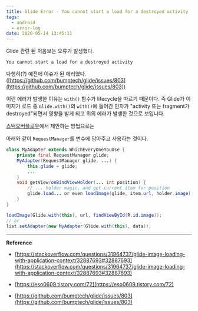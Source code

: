 ```yaml
---
title: Glide Error - You cannot start a load for a destroyed activity
tags:
  - android
  - error-log
date: 2020-05-14 13:45:11
---
```



Glide 관련 된 처음보는 오류가 발생했다.

`You cannot start a load for a destroyed activity`

다행히(?) 예전에 이슈가 된 에러였다.([https://github.com/bumptech/glide/issues/803](https://github.com/bumptech/glide/issues/803))

이런 에러가 발생한 이유는 `with()` 함수가 lifecycle을 따르기 때문이다. 즉 Glide가 이미지가 로드 중 `Glide.with()`의 `with()`에 들어간 인자가
"activity 또는 fragment가 destroyed"되면서 영향을 받게 되고 위의 에러가 발생한 것으로 보입니다.

[스택오버플로우](https://stackoverflow.com/questions/31964737/glide-image-loading-with-application-context/32887693#32887693)에서 제안하는 방법으로는

아래와 같이 `RequestManager`를 변수에 담아주고 사용하는 것이다.

```java
class MyAdapter extends WhichEveryOneYouUse {
    private final RequestManager glide;
    MyAdapter(RequestManager glide, ...) {
        this.glide = glide;
        ...
    }
    void getView/onBindViewHolder(... int position) {
        // ... holder magic, and get current item for position
        glide.load... or even loadImage(glide, item.url, holder.image);
    }
}
```

```java
loadImage(Glide.with(this), url, findViewById(R.id.image));
// or
list.setAdapter(new MyAdapter(Glide.with(this), data));
```

---

**Reference**

- [https://stackoverflow.com/questions/31964737/glide-image-loading-with-application-context/32887693#32887693](https://stackoverflow.com/questions/31964737/glide-image-loading-with-application-context/32887693#32887693)

- [https://eso0609.tistory.com/72](https://eso0609.tistory.com/72)

- [https://github.com/bumptech/glide/issues/803](https://github.com/bumptech/glide/issues/803)
